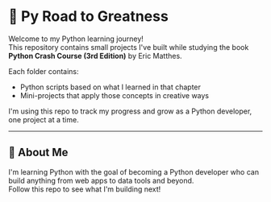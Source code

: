 # 🐍 Py Road to Greatness

Welcome to my Python learning journey!  
This repository contains small projects I've built while studying the book **Python Crash Course (3rd Edition)** by Eric Matthes.

Each folder contains:
- Python scripts based on what I learned in that chapter
- Mini-projects that apply those concepts in creative ways

I'm using this repo to track my progress and grow as a Python developer, one project at a time.

---

## 🚀 About Me

I'm learning Python with the goal of becoming a Python developer who can build anything  from web apps to data tools and beyond.  
Follow this repo to see what I'm building next!
